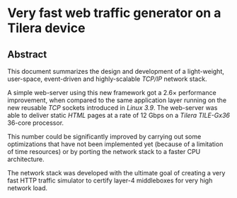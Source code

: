 # Very fast web traffic generator on a Tilera device

## Abstract

This document summarizes the design and development of a light-weight,
user-space, event-driven and highly-scalable *TCP/IP* network stack.

A simple web-server using this new framework got a 2.6× performance
improvement, when compared to the same application layer running on the new
reusable *TCP* sockets introduced in *Linux 3.9*. The web-server was able to
deliver static *HTML* pages at a rate of 12 Gbps on a *Tilera TILE-Gx36*
36-core processor.

This number could be significantly improved by carrying out some optimizations 
that have not been implemented yet (because of a limitation of time resources)
or by porting the network stack to a faster CPU architecture.

The network stack was developed with the ultimate goal of creating a very fast
HTTP traffic simulator to certify layer-4 middleboxes for very high network
load.
